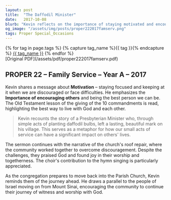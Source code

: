 ```yaml
---
layout: post
title:  "The Daffodil Minister"
date:   2017-10-08
blurb: "Kevin reflects on the importance of staying motivated and encouraging others, using the story of a Presbyterian Minister who planted daffodils to leave a beautiful mark on his village. The sermon also touches on the community's efforts to repair the church roof, likening the task to eating an elephant in small pieces, and celebrates the togetherness and worship experienced during this time."
og_image: "/assets/img/posts/proper222017famserv.png"
tags: Proper Special_Occasions
---    
```

<div class="tag-pills">
  {% for tag in page.tags %}
    {% capture tag_name %}{{ tag }}{% endcapture %}
    <a href="{{ site.baseurl }}/tag/{{ tag_name | slugify }}" class="tag-pill">{{ tag_name }}</a>
  {% endfor %}
</div>
[Original PDF](/assets/pdf/proper222017famserv.pdf)

## PROPER 22 – Family Service – Year A – 2017

Kevin shares a message about **Motivation** – staying focused and keeping at it when we are discouraged or face difficulties. He emphasizes the **Importance of encouraging others** and being the best person we can be. The Old Testament lesson of the giving of the 10 commandments is read, highlighting the best way to live with God and each other.

> Kevin recounts the story of a Presbyterian Minister who, through simple acts of planting daffodil bulbs, left a lasting, beautiful mark on his village. This serves as a metaphor for how our small acts of service can have a significant impact on others' lives.

The sermon continues with the narrative of the church's roof repair, where the community worked together to overcome discouragement. Despite the challenges, they praised God and found joy in their worship and togetherness. The choir's contribution to the hymn singing is particularly appreciated.

As the congregation prepares to move back into the Parish Church, Kevin reminds them of the journey ahead. He draws a parallel to the people of Israel moving on from Mount Sinai, encouraging the community to continue their journey of witness and worship with God.
